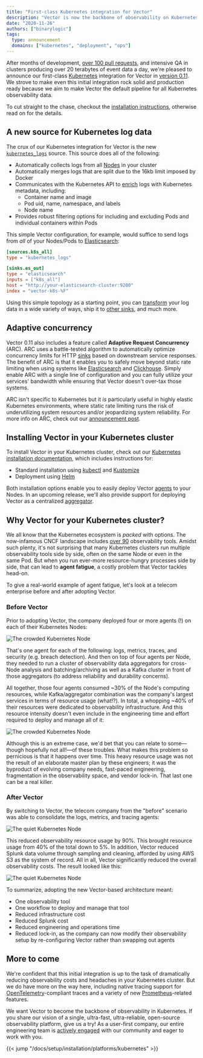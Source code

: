 ```yaml
---
title: "First-class Kubernetes integration for Vector"
description: "Vector is now the backbone of observability on Kubernetes"
date: "2020-11-26"
authors: ["binarylogic"]
tags:
  type: announcement
  domains: ["kubernetes", "deployment", "ops"]
---
```


After months of development, [over 100 pull requests][pulls], and intensive QA in clusters producing over 20 terabytes of event data a day, we're pleased to announce our first-class [Kubernetes] integration for Vector in [version 0.11][v_0_11]. We strove to make even this initial integration rock solid and production ready because we aim to make Vector the default pipeline for all Kubernetes observability data.

To cut straight to the chase, checkout the [installation instructions][install], otherwise read on for the details.

## A new source for Kubernetes log data

The crux of our Kubernetes integration for Vector is the new [`kubernetes_logs`][kubernetes_logs] source. This source does all of the following:

* Automatically collects logs from all [Nodes][node_logging] in your cluster
* Automatically merges logs that are split due to the 16kb limit imposed by Docker
* Communicates with the Kubernetes API to [enrich][enriching] logs with Kubernetes metadata, including:
  * Container name and image
  * Pod uid, name, namespace, and labels
  * Node name
* Provides robust filtering options for including and excluding Pods and individual containers within Pods

This simple Vector configuration, for example, would suffice to send logs from *all* of your Nodes/Pods to [Elasticsearch]:

```toml title="vector.toml"
[sources.k8s_all]
type = "kubernetes_logs"

[sinks.es_out]
type = "elasticsearch"
inputs = ["k8s_all"]
host = "http://your-elasticsearch-cluster:9200"
index = "vector-k8s-%F"
```

Using this simple topology as a starting point, you can [transform][transforms] your log data in a wide variety of ways, ship it to [other sinks][sinks], and much more.

## Adaptive concurrency

Vector 0.11 also includes a feature called **Adaptive Request Concurrency** (ARC). ARC uses a battle-tested algorithm to automatically optimize concurrency limits for HTTP [sinks] based on downstream service responses. The benefit of ARC is that it enables you to safely move beyond static rate limiting when using systems like [Elasticsearch] and [Clickhouse]. Simply enable ARC with a single line of configuration and you can fully utilize your services' bandwidth while ensuring that Vector doesn't over-tax those systems.

ARC isn't specific to Kubernetes but it *is* particularly useful in highly elastic Kubernetes environments, where static rate limiting runs the risk of underutilizing system resources and/or jeopardizing system reliability. For more info on ARC, check out our [announcement post][arc].

## Installing Vector in your Kubernetes cluster

To install Vector in your Kubernetes cluster, check out our [Kubernetes installation documentation][install], which includes instructions for:

* Standard installation using [kubectl] and [Kustomize]
* Deployment using [Helm]

Both installation options enable you to easily deploy Vector [agents][agent] to your Nodes. In an upcoming release, we'll also provide support for deploying Vector as a centralized [aggregator].

## Why Vector for your Kubernetes cluster?

We all know that the Kubernetes ecosystem is _packed_ with options. The now-infamous CNCF landscape includes [over 90][tools] observability tools. Amidst such plenty, it's not surprising that many Kubernetes clusters run multiple observability tools side by side, often on the same Node or even in the same Pod. But when you run ever-more resource-hungry processes side by side, that can lead to **agent fatigue**, a costly problem that Vector tackles head-on.

To give a real-world example of agent fatigue, let's look at a telecom enterprise before and after adopting Vector.

### Before Vector

Prior to adopting Vector, the company deployed four or more agents (!) on each of their Kubernetes Nodes:

![The crowded Kubernetes Node](/img/blog/k8s-before.png)

That's one agent for each of the following: logs, metrics, traces, and security (e.g. breach detection). And then on top of four agents per Node, they needed to run a cluster of observability data aggregators for cross-Node analysis and batching/archiving as well as a Kafka cluster in front of those aggregators (to address reliability and durability concerns).

All together, those four agents consumed ~30% of the Node's computing resources, while Kafka/aggregator combination was the company's largest services in terms of resource usage (what!?). In total, a whopping ~40% of their resources were dedicated to observability infrastructure. And this resource intensity doesn't even include in the engineering time and effort required to deploy and manage all of it:

![The crowded Kubernetes Node](/img/blog/k8s-resources-before.png)

Although this is an extreme case, we'd bet that you can relate to some—though hopefully not all!—of these troubles. What makes this problem so pernicious is that it happens over time. This heavy resource usage was not the result of an elaborate master plan by these engineers; it was the byproduct of evolving company needs, fast-paced engineering, fragmentation in the observability space, and vendor lock-in. That last one can be a real killer.

### After Vector

By switching to Vector, the telecom company from the "before" scenario was able to consolidate the logs, metrics, and tracing agents:

![The quiet Kubernetes Node](/img/blog/k8s-after.png)

This reduced observability resource usage by 90%. This brought resource usage from 40% of the total down to 5%. In addition, Vector reduced Splunk data volume through sampling and cleaning, afforded by using AWS S3 as the system of record. All in all, Vector significantly reduced the overall observability costs. The result looked like this:

![The quiet Kubernetes Node](/img/blog/k8s-resources-after.png)

To summarize, adopting the new Vector-based architecture meant:

* One observability tool
* One workflow to deploy and manage that tool
* Reduced infrastructure cost
* Reduced Splunk cost
* Reduced engineering and operations time
* Reduced lock-in, as the company can now modify their observability setup by re-configuring Vector rather than swapping out agents

## More to come

We're confident that this initial integration is up to the task of dramatically reducing observability costs and headaches in your Kubernetes cluster. But we do have more on the way here, including native tracing support for [OpenTelemetry]-compliant traces and a variety of new [Prometheus]-related features.

We want Vector to become the backbone of observability in Kubernetes. If you share our vision of a single, ultra-fast, ultra-reliable, open-source observability platform, give us a try! As a user-first company, our entire engineering team is [actively engaged][chat] with our community and eager to work with you.

{{< jump "/docs/setup/installation/platforms/kubernetes" >}}

[agent]: /docs/setup/deployment/topologies/#distributed
[aggregator]: /docs/setup/deployment/topologies/#centralized
[arc]: /blog/adaptive-request-concurrency
[chat]: https://chat.vector.dev
[clickhouse]: /docs/reference/configuration/sinks/clickhouse
[enriching]: /docs/reference/configuration/sources/kubernetes_logs/#output
[elasticsearch]: /docs/reference/configuration/sinks/elasticsearch
[helm]: https://helm.sh
[install]: /docs/setup/installation/platforms/kubernetes/#install
[kubectl]: https://kubernetes.io/docs/reference/kubectl/kubectl
[kubernetes]: https://kubernetes.io
[kubernetes_logs]: /docs/reference/configuration/sources/kubernetes_logs/
[kubernetes_logs_config]: /docs/reference/configuration/sources/kubernetes_logs/#configuration
[kustomize]: https://kustomize.io
[node_logging]: https://kubernetes.io/docs/concepts/cluster-administration/logging/#logging-at-the-node-level
[opentelemetry]: https://opentelemetry.io
[prometheus]: https://prometheus.io
[pulls]: https://github.com/timberio/vector/pulls?q=is%3Apr+sort%3Aupdated-desc+kubernetes+is%3Aclosed
[sinks]: /docs/reference/configuration/sinks/
[tools]: https://landscape.cncf.io/category=observability-and-analysis&format=card-mode
[transforms]: /docs/reference/configuration/transforms/
[v_0_11]: /releases/0.11.0/
